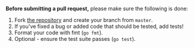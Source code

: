 **Before submitting a pull request,** please make sure the following is done:

1. Fork [the repository](https://github.com/valasek/quasar-starter-kit-go-gin) and create your branch from `master`.
2. If you've fixed a bug or added code that should be tested, add tests!
3. Format your code with fmt (`go fmt`).
4. Optional - ensure the test suite passes (`go test`).
